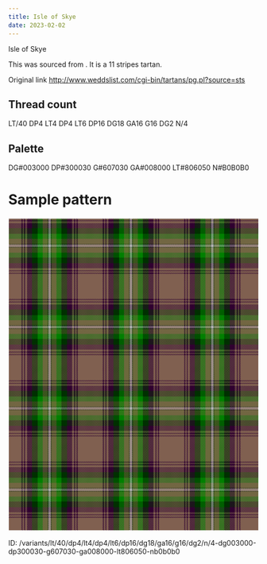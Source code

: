 ```yaml
---
title: Isle of Skye
date: 2023-02-02
---
```

Isle of Skye

This was sourced from <no value>.  It is a 11 stripes tartan.

Original link http://www.weddslist.com/cgi-bin/tartans/pg.pl?source=sts

## Thread count
LT/40 DP4 LT4 DP4 LT6 DP16 DG18 GA16 G16 DG2 N/4

## Palette
DG#003000 DP#300030 G#607030 GA#008000 LT#806050 N#B0B0B0

# Sample pattern

![Tartan detail](tartan.png "LT/40 DP4 LT4 DP4 LT6 DP16 DG18 GA16 G16 DG2 N/4 tartan")

ID: /variants/lt/40/dp4/lt4/dp4/lt6/dp16/dg18/ga16/g16/dg2/n/4-dg003000-dp300030-g607030-ga008000-lt806050-nb0b0b0
